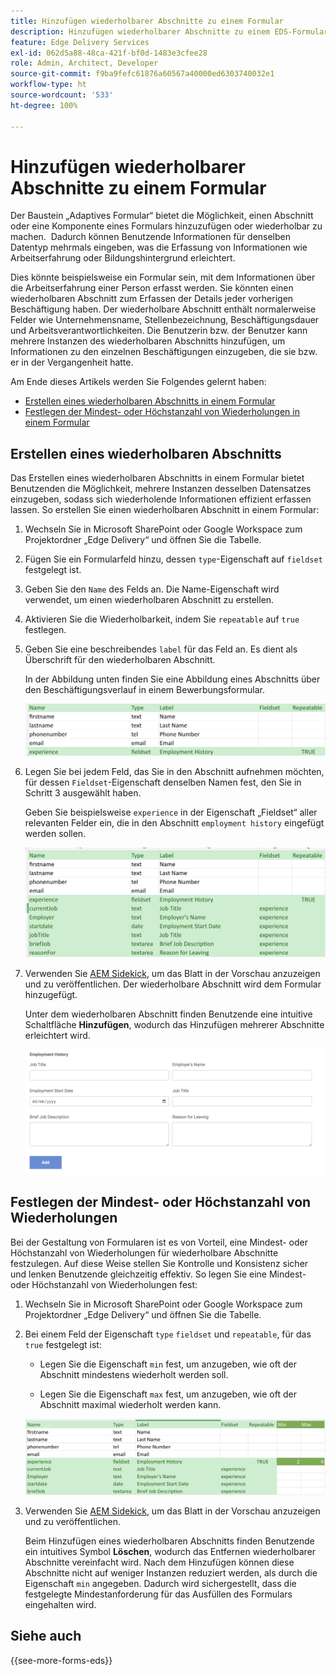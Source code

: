 ```yaml
---
title: Hinzufügen wiederholbarer Abschnitte zu einem Formular
description: Hinzufügen wiederholbarer Abschnitte zu einem EDS-Formular
feature: Edge Delivery Services
exl-id: 062d5a88-48ca-421f-bf0d-1483e3cfee28
role: Admin, Architect, Developer
source-git-commit: f9ba9fefc61876a60567a40000ed6303740032e1
workflow-type: ht
source-wordcount: '533'
ht-degree: 100%

---
```


# Hinzufügen wiederholbarer Abschnitte zu einem Formular

Der Baustein „Adaptives Formular“ bietet die Möglichkeit, einen Abschnitt oder eine Komponente eines Formulars hinzuzufügen oder wiederholbar zu machen.  Dadurch können Benutzende Informationen für denselben Datentyp mehrmals eingeben, was die Erfassung von Informationen wie Arbeitserfahrung oder Bildungshintergrund erleichtert.

Dies könnte beispielsweise ein Formular sein, mit dem Informationen über die Arbeitserfahrung einer Person erfasst werden. Sie könnten einen wiederholbaren Abschnitt zum Erfassen der Details jeder vorherigen Beschäftigung haben. Der wiederholbare Abschnitt enthält normalerweise Felder wie Unternehmensname, Stellenbezeichnung, Beschäftigungsdauer und Arbeitsverantwortlichkeiten. Die Benutzerin bzw. der Benutzer kann mehrere Instanzen des wiederholbaren Abschnitts hinzufügen, um Informationen zu den einzelnen Beschäftigungen einzugeben, die sie bzw. er in der Vergangenheit hatte.

Am Ende dieses Artikels werden Sie Folgendes gelernt haben:

* [Erstellen eines wiederholbaren Abschnitts in einem Formular](#add-repeatable-sections-to-a-form)
* [Festlegen der Mindest- oder Höchstanzahl von Wiederholungen in einem Formular](#set-minimum-or-maximum-number-of-repetitions-for-a-repeatable-section)

## Erstellen eines wiederholbaren Abschnitts

Das Erstellen eines wiederholbaren Abschnitts in einem Formular bietet Benutzenden die Möglichkeit, mehrere Instanzen desselben Datensatzes einzugeben, sodass sich wiederholende Informationen effizient erfassen lassen. So erstellen Sie einen wiederholbaren Abschnitt in einem Formular:

1. Wechseln Sie in Microsoft SharePoint oder Google Workspace zum Projektordner „Edge Delivery“ und öffnen Sie die Tabelle.

1. Fügen Sie ein Formularfeld hinzu, dessen `type`-Eigenschaft auf `fieldset` festgelegt ist.
1. Geben Sie den `Name` des Felds an. Die Name-Eigenschaft wird verwendet, um einen wiederholbaren Abschnitt zu erstellen.
1. Aktivieren Sie die Wiederholbarkeit, indem Sie `repeatable` auf `true` festlegen.
1. Geben Sie eine beschreibendes `label` für das Feld an. Es dient als Überschrift für den wiederholbaren Abschnitt.

   In der Abbildung unten finden Sie eine Abbildung eines Abschnitts über den Beschäftigungsverlauf in einem Bewerbungsformular.

   ![](/help/edge/assets/repeatable-section-example-job-application-form.png)

1. Legen Sie bei jedem Feld, das Sie in den Abschnitt aufnehmen möchten, für dessen `Fieldset`-Eigenschaft denselben Namen fest, den Sie in Schritt 3 ausgewählt haben.

   Geben Sie beispielsweise `experience` in der Eigenschaft „Fieldset“ aller relevanten Felder ein, die in den Abschnitt `employment history` eingefügt werden sollen.

   ![Beispiel für das Feld eines wiederholbaren Abschnitts und dessen Eigenschaften](/help/edge/assets/repeatable-section--mention-fieldset-name-example-job-application-form.png)

1. Verwenden Sie [AEM Sidekick](https://www.aem.live/developer/tutorial#preview-and-publish-your-content), um das Blatt in der Vorschau anzuzeigen und zu veröffentlichen. Der wiederholbare Abschnitt wird dem Formular hinzugefügt.

   Unter dem wiederholbaren Abschnitt finden Benutzende eine intuitive Schaltfläche **Hinzufügen**, wodurch das Hinzufügen mehrerer Abschnitte erleichtert wird.

   ![wiederholbarer Abschnitt, Schaltfläche „Hinzufügen“, um mehrere Abschnitte hinzuzufügen ](/help/edge/assets/repeatable-section-example.png)


## Festlegen der Mindest- oder Höchstanzahl von Wiederholungen

Bei der Gestaltung von Formularen ist es von Vorteil, eine Mindest- oder Höchstanzahl von Wiederholungen für wiederholbare Abschnitte festzulegen. Auf diese Weise stellen Sie Kontrolle und Konsistenz sicher und lenken Benutzende gleichzeitig effektiv. So legen Sie eine Mindest- oder Höchstanzahl von Wiederholungen fest:

1. Wechseln Sie in Microsoft SharePoint oder Google Workspace zum Projektordner „Edge Delivery“ und öffnen Sie die Tabelle.

1. Bei einem Feld der Eigenschaft `type` `fieldset` und `repeatable`, für das `true` festgelegt ist:

   * Legen Sie die Eigenschaft `min` fest, um anzugeben, wie oft der Abschnitt mindestens wiederholt werden soll.

   * Legen Sie die Eigenschaft `max` fest, um anzugeben, wie oft der Abschnitt maximal wiederholt werden kann.

   ![Festlegen der Eigenschaft „Mindest“ und „Höchst“, um anzugeben, wie oft der Abschnitt wiederholt werden kann](/help/edge/assets/repeatable-section-set-min-max.png)

1. Verwenden Sie [AEM Sidekick](https://www.aem.live/developer/tutorial#preview-and-publish-your-content), um das Blatt in der Vorschau anzuzeigen und zu veröffentlichen.

   Beim Hinzufügen eines wiederholbaren Abschnitts finden Benutzende ein intuitives Symbol **Löschen**, wodurch das Entfernen wiederholbarer Abschnitte vereinfacht wird. Nach dem Hinzufügen können diese Abschnitte nicht auf weniger Instanzen reduziert werden, als durch die Eigenschaft `min` angegeben. Dadurch wird sichergestellt, dass die festgelegte Mindestanforderung für das Ausfüllen des Formulars eingehalten wird.

<!--

For example, consider a form used to collect information from users applying for a loan. . You may have a repeatable section for capturing details of each co-applicant. The repeatable section would typically contain fields such as co-co-applicant

The form allows users to provide personal information, including details of the co-applicants. Users can enter details for co-applicants, with this section being repeatable.

![Repeatable sections in forms](/help/forms/assets/eds-repeatable.png)

## Prerequisites

The [Adaptive Forms Block is enabled](/help/edge/docs/forms/create-forms.md) for your Edge Delivery Services project. 

## Add a repeatable section to a form 

Let's take an example of a loan application form. The form enables users to submit personal information. You can include co-applicant details using repeatable sections, with the option to add a minimum and maximum of three co-applicant sections.

"_You can use a Microsoft Excel file on your SharePoint Site or Google Sheet file on Google Drive to develop a form. Examples in this document are based on a [Microsoft Excel file on your SharePoint Site](https://www.aem.live/docs/setup-customer-SharePoint)._" 


To add repeatable sections in Edge Delivery:

1. [Author a form using Microsoft Excel](#author-form)
2. [Preview and publish the form](#preview-form)

### Author a form using Microsoft Excel {#author-form}

1. Go to your Edge Deliver project folder on Microsoft SharePoint or Google Workspace and open your spreadsheet. For example, open an a spreadsheet named `loan-application.xlsx`.

1. Add a new columns labeled `Repeatable` to the sheet contaning your form fields. By default, the `shared-default` sheet contains the form fields.  

1. Add new columns labeled as `Repeatable`, `Min`, and `Max` in your Microsoft Excel file.
1. Specify the value for the `Repeatable` column as `True` for the fieldset that you want to make repeatable.
1. Specify the values for the `Min` and `Max` columns. The `Min` value represents the minimum number of occurrences for which the panel repeats, while the `Max` value represents the maximum number of occurrences for which the panel repeats.
1. Save your Microsoft Excel file.
     
>[!NOTE]
>
> Here is the [Loan application](/help/forms/assets/loan-application.xlsx) excel sheet for your reference. 

### Preview/Publish the form using your Edge Delivery Service

1. Open or create new document file in a Microsft SharePoint Site to embed the Excel sheet  in it using a `Form Block`. For example, open the `index` file and add a `Form Block`.
2. Open the command prompt, navigate to your AEM Edge Delivery project directory on your local machine, and execute the command as `aem up`.

The form is accessible at `https://localhost:3000`, where clicking the `Add` button adds new repeatable section for entering co-applicant details. You can also delete the the repeatable section by clicking the `Delete` button. 

>[!NOTE]
>
> If you encounter a "Page Not Found" error while accessing your form at localhost, add the directory name of the Microsoft SharePoint Site in front of the URL where your form is located. For example, `http://localhost:3000/<dir-name>/`

-->


## Siehe auch

{{see-more-forms-eds}}
